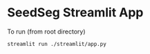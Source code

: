# SeedSeg Streamlit App

To run (from root directory)
```bash
streamlit run ./streamlit/app.py
```

